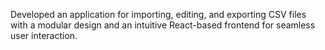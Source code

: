 Developed an application for importing, editing, and exporting CSV files with a modular design and an intuitive React-based frontend for seamless user interaction.